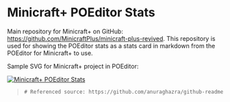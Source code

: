 # Minicraft+ POEditor Stats

Main repository for Minicraft+ on GitHub: https://github.com/MinicraftPlus/minicraft-plus-revived.
This repository is used for showing the POEditor stats as a stats card in markdown from the POEditor for Minicraft+ to use.

Sample SVG for Minicraft+ project in POEditor:

[![Minicraft+ POEditor Stats](https://minicraft-plus-poeditor-stats.vercel.app/api/card)](https://minicraft-plus-poeditor-stats.vercel.app)

> ```diff
> # Referenced source: https://github.com/anuraghazra/github-readme-stats
> ```
